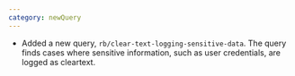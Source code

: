 ```yaml
---
category: newQuery
---
```

* Added a new query, `rb/clear-text-logging-sensitive-data`. The query finds cases where sensitive information, such as user credentials, are logged as cleartext.

